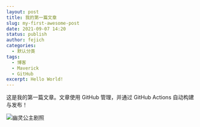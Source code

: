 ```yaml
---
layout: post
title: 我的第一篇文章
slug: my-first-awesome-post
date: 2021-09-07 14:20
status: publish
author: fejich
categories: 
  - 默认分类
tags: 
  - 博客
  - Maverick
  - GitHub
excerpt: Hello World!
---
```


这是我的第一篇文章。文章使用 GitHub 管理，并通过 GitHub Actions 自动构建与发布！

![幽灵公主剧照](./images/Mononoke_Hime.jpg)

